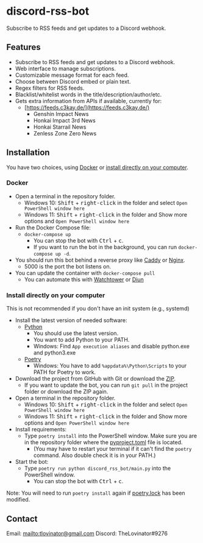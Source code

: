 # discord-rss-bot

Subscribe to RSS feeds and get updates to a Discord webhook.

## Features

- Subscribe to RSS feeds and get updates to a Discord webhook.
- Web interface to manage subscriptions.
- Customizable message format for each feed.
- Choose between Discord embed or plain text.
- Regex filters for RSS feeds.
- Blacklist/whitelist words in the title/description/author/etc.
- Gets extra information from APIs if available, currently for:
  - [https://feeds.c3kay.de/](https://feeds.c3kay.de/)
    - Genshin Impact News
    - Honkai Impact 3rd News
    - Honkai Starrail News
    - Zenless Zone Zero News

## Installation

You have two choices, using [Docker](#docker)
or [install directly on your computer](#install-directly-on-your-computer).

### Docker

- Open a terminal in the repository folder.
  - Windows 10: <kbd>Shift</kbd> + <kbd>right-click</kbd> in the folder and select `Open PowerShell window here`
  - Windows 11: <kbd>Shift</kbd> + <kbd>right-click</kbd> in the folder and Show more options
      and `Open PowerShell window here`
- Run the Docker Compose file:
  - `docker-compose up`
    - You can stop the bot with <kbd>Ctrl</kbd> + <kbd>c</kbd>.
    - If you want to run the bot in the background, you can run `docker-compose up -d`.
- You should run this bot behind a reverse proxy like [Caddy](https://caddyserver.com/)
  or [Nginx](https://www.nginx.com/).
  - 5000 is the port the bot listens on.
- You can update the container with `docker-compose pull`
  - You can automate this with [Watchtower](https://github.com/containrrr/watchtower)
      or [Diun](https://github.com/crazy-max/diun)

### Install directly on your computer

This is not recommended if you don't have an init system (e.g., systemd)

- Install the latest version of needed software:
  - [Python](https://www.python.org/)
    - You should use the latest version.
    - You want to add Python to your PATH.
    - Windows: Find `App execution aliases` and disable python.exe and python3.exe
  - [Poetry](https://python-poetry.org/docs/master/#installation)
    - Windows: You have to add `%appdata%\Python\Scripts` to your PATH for Poetry to work.
- Download the project from GitHub with Git or download
  the [ZIP](https://github.com/TheLovinator1/discord-rss-bot/archive/refs/heads/master.zip).
  - If you want to update the bot, you can run `git pull` in the project folder or download the ZIP again.
- Open a terminal in the repository folder.
  - Windows 10: <kbd>Shift</kbd> + <kbd>right-click</kbd> in the folder and select `Open PowerShell window here`
  - Windows 11: <kbd>Shift</kbd> + <kbd>right-click</kbd> in the folder and Show more options
      and `Open PowerShell window here`
- Install requirements:
  - Type `poetry install` into the PowerShell window. Make sure you are
      in the repository folder where the [pyproject.toml](pyproject.toml) file is located.
    - (You may have to restart your terminal if it can't find the `poetry` command. Also double check it is in
          your PATH.)
- Start the bot:
  - Type `poetry run python discord_rss_bot/main.py` into the PowerShell window.
    - You can stop the bot with <kbd>Ctrl</kbd> + <kbd>c</kbd>.

Note: You will need to run `poetry install` again if [poetry.lock](poetry.lock) has been modified.

## Contact

Email: [mailto:tlovinator@gmail.com](tlovinator@gmail.com)
Discord: TheLovinator#9276
